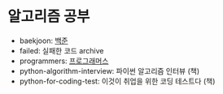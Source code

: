 # 알고리즘 공부
- baekjoon: [백준](https://www.acmicpc.net/)
- failed: 실패한 코드 archive
- programmers: [프로그래머스](https://programmers.co.kr/)
- python-algorithm-interview: 파이썬 알고리즘 인터뷰 (책)
- python-for-coding-test: 이것이 취업을 위한 코딩 테스트다 (책)